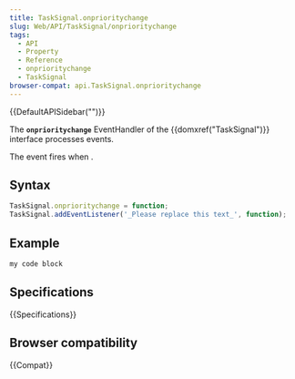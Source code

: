 ```yaml
---
title: TaskSignal.onprioritychange
slug: Web/API/TaskSignal/onprioritychange
tags:
  - API
  - Property
  - Reference
  - onprioritychange
  - TaskSignal
browser-compat: api.TaskSignal.onprioritychange
---
```

{{DefaultAPISidebar("")}}

The **`onprioritychange`** EventHandler of the {{domxref("TaskSignal")}} interface processes  events.

The  event fires when .

## Syntax

```js
TaskSignal.onprioritychange = function;
TaskSignal.addEventListener('_Please replace this text_', function);
```

## Example

```js
my code block
```

## Specifications

{{Specifications}}

## Browser compatibility

{{Compat}}

